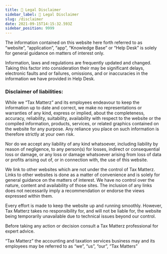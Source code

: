 ```yaml
---
title: 👔 Legal Disclaimer
sidebar_label: 👔 Legal Disclaimer
slug: /disclaimer
date: 2021-09-15T14:15:32.593Z
sidebar_position: 9999
---
```


The information contained on this website here forth referred to as “website”, “application”, “app”, “Knowledge Base” or “Help Desk” is solely for general guidance on matters of interest only. 

Information, laws and regulations are frequently updated and changed. Taking this factor into consideration their may be significant delays, electronic faults and or failures, omissions, and or inaccuracies in the information we have provided in Help Desk.  

### Disclaimer of liabilities:  

While we “Tax Matterz” and its employees endeavour to keep the information up to date and correct, we make no representations or warranties of any kind, express or implied, about the completeness, accuracy, reliability, suitability, availability with respect to the website or the compiled information, products, services, or related graphics contained on the website for any purpose. Any reliance you place on such information is therefore strictly at your own risk.

Nor do we accept any liability of any kind whatsoever, including liability by reason of negligence, to any person(s) for losses, indirect or consequential loss or damage, or any loss or damage whatsoever arising from loss of data or profits arising out of, or in connection with, the use of this website.

We link to other websites which are not under the control of Tax Matterz. Links to other websites is done as a matter of convenience and is solely for general guidance on the matters of interest. We have no control over the nature, content and availability of those sites. The inclusion of any links does not necessarily imply a recommendation or endorse the views expressed within them. 

Every effort is made to keep the website up and running smoothly. However, Tax Matterz takes no responsibility for, and will not be liable for, the website being temporarily unavailable due to technical issues beyond our control.

Before taking any action or decision consult a Tax Matterz professional for expert advice. 

“Tax Matterz” the accounting and taxation services business may and its employees may be referred to as “we”, “us”, “our”, “Tax Matters”

